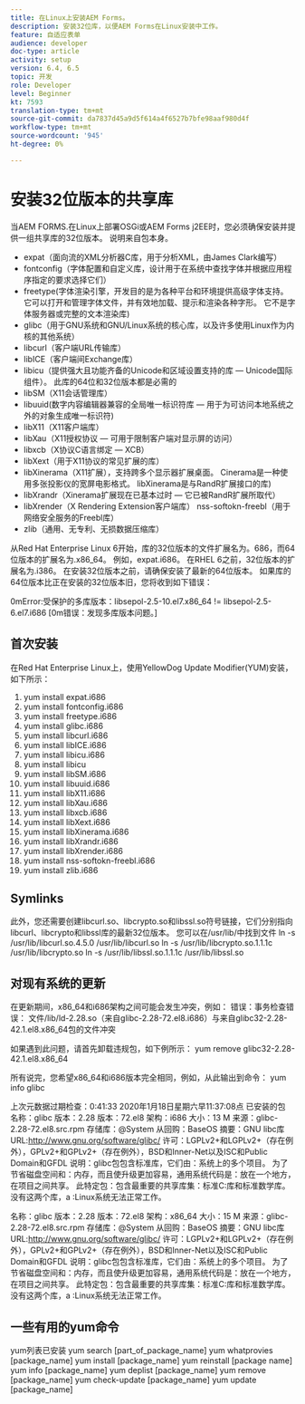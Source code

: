 ```yaml
---
title: 在Linux上安装AEM Forms。
description: 安装32位库，以便AEM Forms在Linux安装中工作。
feature: 自适应表单
audience: developer
doc-type: article
activity: setup
version: 6.4, 6.5
topic: 开发
role: Developer
level: Beginner
kt: 7593
translation-type: tm+mt
source-git-commit: da7837d45a9d5f614a4f6527b7bfe98aaf980d4f
workflow-type: tm+mt
source-wordcount: '945'
ht-degree: 0%

---
```



# 安装32位版本的共享库

当AEM FORMS.在Linux上部署OSGi或AEM Forms j2EE时，您必须确保安装并提供一组共享库的32位版本。  说明来自包本身。

* expat（面向流的XML分析器C库，用于分析XML，由James Clark编写）
* fontconfig（字体配置和自定义库，设计用于在系统中查找字体并根据应用程序指定的要求选择它们）
* freetype(字体渲染引擎，开发目的是为各种平台和环境提供高级字体支持。 它可以打开和管理字体文件，并有效地加载、提示和渲染各种字形。 它不是字体服务器或完整的文本渲染库)
* glibc（用于GNU系统和GNU/Linux系统的核心库，以及许多使用Linux作为内核的其他系统）
* libcurl（客户端URL传输库）
* libICE（客户端间Exchange库）
* libicu（提供强大且功能齐备的Unicode和区域设置支持的库 — Unicode国际组件）。 此库的64位和32位版本都是必需的
* libSM（X11会话管理库）
* libuuid(数字内容编辑器兼容的全局唯一标识符库 — 用于为可访问本地系统之外的对象生成唯一标识符)
* libX11（X11客户端库）
* libXau（X11授权协议 — 可用于限制客户端对显示屏的访问）
* libxcb（X协议C语言绑定 — XCB）
* libXext（用于X11协议的常见扩展的库）
* libXinerama（X11扩展），支持跨多个显示器扩展桌面。 Cinerama是一种使用多张投影仪的宽屏电影格式。 libXinerama是与RandR扩展接口的库)
* libXrandr（Xinerama扩展现在已基本过时 — 它已被RandR扩展所取代）
* libXrender（X Rendering Extension客户端库）
nss-softokn-freebl（用于网络安全服务的Freebl库）
* zlib（通用、无专利、无损数据压缩库）

从Red Hat Enterprise Linux 6开始，库的32位版本的文件扩展名为。686，而64位版本的扩展名为.x86_64。 例如，expat.i686。 在RHEL 6之前，32位版本的扩展名为.i386。 在安装32位版本之前，请确保安装了最新的64位版本。 如果库的64位版本比正在安装的32位版本旧，您将收到如下错误：

0mError:受保护的多库版本：libsepol-2.5-10.el7.x86_64 != libsepol-2.5-6.el7.i686 [0m错误：发现多库版本问题。]

## 首次安装

在Red Hat Enterprise Linux上，使用YellowDog Update Modifier(YUM)安装，如下所示：

1. yum install expat.i686
2. yum install fontconfig.i686
3. yum install freetype.i686
4. yum install glibc.i686
5. yum install libcurl.i686
6. yum install libICE.i686
7. yum install libicu.i686
8. yum install libicu
9. yum install libSM.i686
10. yum install libuuid.i686
11. yum install libX11.i686
12. yum install libXau.i686
13. yum install libxcb.i686
14. yum install libXext.i686
15. yum install libXinerama.i686
16. yum install libXrandr.i686
17. yum install libXrender.i686
18. yum install nss-softokn-freebl.i686
19. yum install zlib.i686

## Symlinks

此外，您还需要创建libcurl.so、libcrypto.so和libssl.so符号链接，它们分别指向libcurl、libcrypto和libssl库的最新32位版本。 您可以在/usr/lib/中找到文件
ln -s /usr/lib/libcurl.so.4.5.0 /usr/lib/libcurl.so
ln -s /usr/lib/libcrypto.so.1.1.1c /usr/lib/libcrypto.so
ln -s /usr/lib/libssl.so.1.1.1c /usr/lib/libssl.so

## 对现有系统的更新

在更新期间，x86_64和i686架构之间可能会发生冲突，例如：
错误：事务检查错误：
文件/lib/ld-2.28.so（来自glibc-2.28-72.el8.i686）与来自glibc32-2.28-42.1.el8.x86_64包的文件冲突

如果遇到此问题，请首先卸载违规包，如下例所示：
yum remove glibc32-2.28-42.1.el8.x86_64

所有说完，您希望x86_64和i686版本完全相同，例如，从此输出到命令：
yum info glibc

上次元数据过期检查：0:41:33 2020年1月18日星期六早11:37:08点
已安装的包
名称：glibc
版本：2.28
版本：72.el8
架构：i686
大小：13 M
来源：glibc-2.28-72.el8.src.rpm
存储库：@System
从回购：BaseOS
摘要：GNU libc库
URL:http://www.gnu.org/software/glibc/
许可：LGPLv2+和LGPLv2+（存在例外），GPLv2+和GPLv2+（存在例外），BSD和Inner-Net以及ISC和Public Domain和GFDL
说明：glibc包包含标准库，它们由：系统上的多个项目。 为了节省磁盘空间和：内存，而且使升级更加容易，通用系统代码是：放在一个地方，在项目之间共享。 此特定包：包含最重要的共享库集：标准C:库和标准数学库。 没有这两个库，a :Linux系统无法正常工作。

名称：glibc
版本：2.28
版本：72.el8
架构：x86_64
大小：15 M
来源：glibc-2.28-72.el8.src.rpm
存储库：@System
从回购：BaseOS
摘要：GNU libc库
URL:http://www.gnu.org/software/glibc/
许可：LGPLv2+和LGPLv2+（存在例外），GPLv2+和GPLv2+（存在例外），BSD和Inner-Net以及ISC和Public Domain和GFDL
说明：glibc包包含标准库，它们由：系统上的多个项目。 为了节省磁盘空间和：内存，而且使升级更加容易，通用系统代码是：放在一个地方，在项目之间共享。 此特定包：包含最重要的共享库集：标准C:库和标准数学库。 没有这两个库，a :Linux系统无法正常工作。

## 一些有用的yum命令

yum列表已安装
yum search [part_of_package_name]
yum whatprovies [package_name]
yum install [package_name]
yum reinstall [package name]
yum info [package_name]
yum deplist [package_name]
yum remove [package_name]
yum check-update [package_name]
yum update [package_name]
